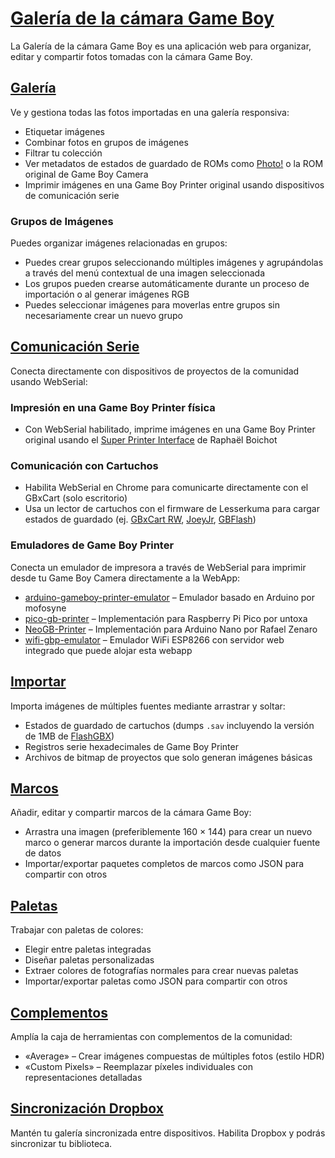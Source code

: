 # [Galería de la cámara Game Boy](https://github.com/HerrZatacke/gb-printer-web)

La Galería de la cámara Game Boy es una aplicación web para organizar, editar y compartir fotos tomadas con la cámara Game Boy.

## [Galería](/gallery)
Ve y gestiona todas las fotos importadas en una galería responsiva:
- Etiquetar imágenes
- Combinar fotos en grupos de imágenes
- Filtrar tu colección
- Ver metadatos de estados de guardado de ROMs como [Photo!](https://github.com/untoxa/gb-photo) o la ROM original de Game Boy Camera
- Imprimir imágenes en una Game Boy Printer original usando dispositivos de comunicación serie

### Grupos de Imágenes
Puedes organizar imágenes relacionadas en grupos:
- Puedes crear grupos seleccionando múltiples imágenes y agrupándolas a través del menú contextual de una imagen seleccionada
- Los grupos pueden crearse automáticamente durante un proceso de importación o al generar imágenes RGB
- Puedes seleccionar imágenes para moverlas entre grupos sin necesariamente crear un nuevo grupo

## [Comunicación Serie](/webusb)
Conecta directamente con dispositivos de proyectos de la comunidad usando WebSerial:

### Impresión en una Game Boy Printer física
- Con WebSerial habilitado, imprime imágenes en una Game Boy Printer original usando el [Super Printer Interface](https://github.com/Raphael-Boichot/Yet-another-PC-to-Game-Boy-Printer-interface/) de Raphaël Boichot

### Comunicación con Cartuchos
- Habilita WebSerial en Chrome para comunicarte directamente con el GBxCart (solo escritorio)
- Usa un lector de cartuchos con el firmware de Lesserkuma para cargar estados de guardado (ej. [GBxCart RW](https://www.gbxcart.com/), [JoeyJr](https://bennvenn.myshopify.com/products/usb-gb-c-cart-dumper-the-joey-jr), [GBFlash](https://github.com/simonkwng/GBFlash))

### Emuladores de Game Boy Printer
Conecta un emulador de impresora a través de WebSerial para imprimir desde tu Game Boy Camera directamente a la WebApp:
- [arduino-gameboy-printer-emulator](https://github.com/mofosyne/arduino-gameboy-printer-emulator) – Emulador basado en Arduino por mofosyne
- [pico-gb-printer](https://github.com/untoxa/pico-gb-printer/) – Implementación para Raspberry Pi Pico por untoxa
- [NeoGB-Printer](https://github.com/zenaror/NeoGB-Printer) – Implementación para Arduino Nano por Rafael Zenaro
- [wifi-gbp-emulator](https://github.com/HerrZatacke/wifi-gbp-emulator) – Emulador WiFi ESP8266 con servidor web integrado que puede alojar esta webapp

## [Importar](/import)
Importa imágenes de múltiples fuentes mediante arrastrar y soltar:
- Estados de guardado de cartuchos (dumps `.sav` incluyendo la versión de 1MB de [FlashGBX](https://github.com/lesserkuma/FlashGBX))
- Registros serie hexadecimales de Game Boy Printer
- Archivos de bitmap de proyectos que solo generan imágenes básicas

## [Marcos](/frames)
Añadir, editar y compartir marcos de la cámara Game Boy:
- Arrastra una imagen (preferiblemente 160 × 144) para crear un nuevo marco o generar marcos durante la importación desde cualquier fuente de datos
- Importar/exportar paquetes completos de marcos como JSON para compartir con otros

## [Paletas](/palettes)
Trabajar con paletas de colores:
- Elegir entre paletas integradas
- Diseñar paletas personalizadas
- Extraer colores de fotografías normales para crear nuevas paletas
- Importar/exportar paletas como JSON para compartir con otros

## [Complementos](/settings/plugins)
Amplía la caja de herramientas con complementos de la comunidad:
- «Average» – Crear imágenes compuestas de múltiples fotos (estilo HDR)
- «Custom Pixels» – Reemplazar píxeles individuales con representaciones detalladas

## [Sincronización Dropbox](/settings/dropbox)
Mantén tu galería sincronizada entre dispositivos. Habilita Dropbox y podrás sincronizar tu biblioteca.
